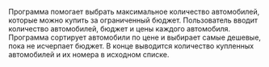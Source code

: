 Программа помогает выбрать максимальное количество автомобилей, которые можно купить за ограниченный бюджет. Пользователь вводит количество автомобилей, бюджет и цены каждого автомобиля. Программа сортирует автомобили по цене и выбирает самые дешевые, пока не исчерпает бюджет. В конце выводится количество купленных автомобилей и их номера в исходном списке.
